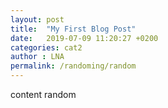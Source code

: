 ```yaml
---
layout: post
title:  "My First Blog Post"
date:   2019-07-09 11:20:27 +0200
categories: cat2
author : LNA
permalink: /randoming/random
---
```

content random